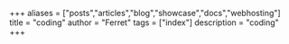 +++
aliases = ["posts","articles","blog","showcase","docs","webhosting"]
title = "coding"
author = "Ferret"
tags = ["index"]
description = "coding"
+++